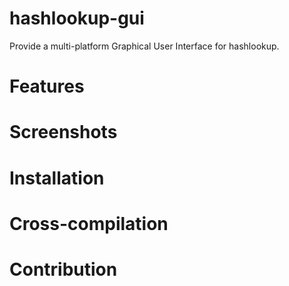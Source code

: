 # hashlookup-gui

Provide a multi-platform Graphical User Interface for hashlookup. 

# Features

# Screenshots

# Installation

# Cross-compilation

# Contribution
